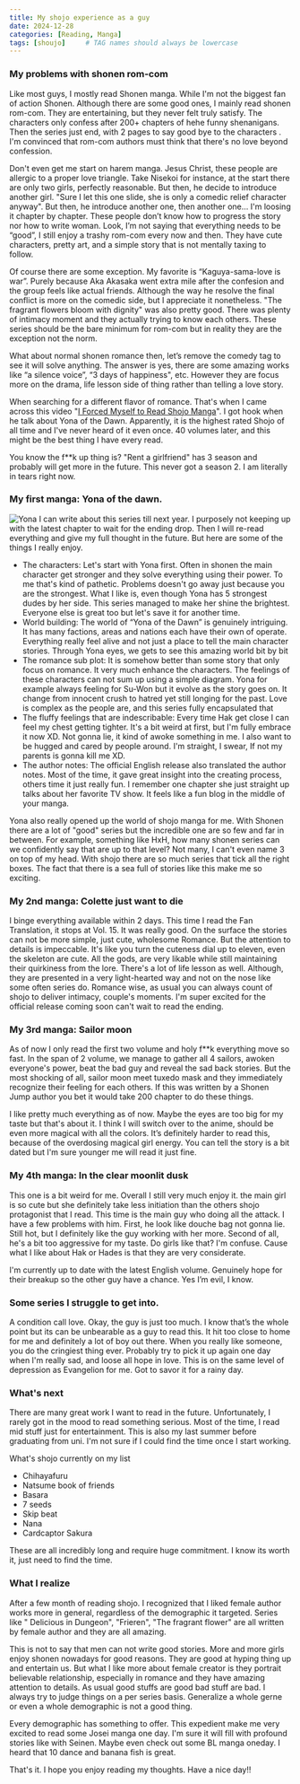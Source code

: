 ```yaml
---
title: My shojo experience as a guy
date: 2024-12-28  
categories: [Reading, Manga]
tags: [shoujo]     # TAG names should always be lowercase
---
```


### My problems with shonen rom-com

Like most guys, I mostly read Shonen manga. While I'm not the biggest fan of action Shonen. Although there are some good ones, I mainly read shonen rom-com. They are entertaining, but they never felt truly satisfy. The characters only confess after 200+ chapters of hehe funny shenanigans. Then the series just end, with 2 pages to say good bye to the characters . I'm convinced that rom-com authors must think that there's no love beyond confession.

Don't even get me start on harem manga. Jesus Christ, these people are allergic to a proper love triangle. Take Nisekoi for instance, at the start there are only two girls, perfectly reasonable. But then, he decide to introduce another girl. "Sure I let this one slide, she is only a comedic relief character anyway". But then, he introduce another one, then another one… I'm loosing it chapter by chapter. These people don’t know how to progress the story nor how to write woman. Look, I’m not saying that everything needs to be “good”, I still enjoy a trashy rom-com every now and then. They have cute characters, pretty art, and a simple story that is not mentally taxing to follow.

Of course there are some exception. My favorite is “Kaguya-sama-love is war”. Purely because Aka Akasaka went extra mile after the confesion and the group feels like actual friends. Although the way he resolve the final conflict is more on the comedic side, but I appreciate it nonetheless. "The fragrant flowers bloom with dignity" was also pretty good. There was plenty of intimacy moment and they actually trying to know each others. These series should be the bare minimum for rom-com but in reality they are the exception not the norm.

What about normal shonen romance then, let’s remove the comedy tag to see it will solve anything. The answer is yes, there are some amazing works like “a silence voice”, “3 days of happiness", etc. However they are focus more on the drama, life lesson side of thing rather than telling a love story.

When searching for a different flavor of romance. That's when I came across this video "[I Forced Myself to Read Shojo Manga](https://www.youtube.com/watch?v=zGLxEZehTfM)". I got hook when he talk about Yona of the Dawn. Apparently, it is the highest rated Shojo of all time and I've never heard of it even once. 40 volumes later, and this might be the best thing I have every read.

You know the f**k up thing is? "Rent a girlfriend" has 3 season and probably will get more in the future. This never got a season 2. I am literally in tears right now.

### My first manga: Yona of the dawn.
![Yona](https://pbs.twimg.com/media/F1ZGOkLagAI3KJO?format=jpg&name=large)
I can write about this series till next year. I purposely not keeping up with the latest chapter to wait for the ending drop. Then I will re-read everything and give my full thought in the future. But here are some of the things I really enjoy.
- The characters: Let's start with Yona first. Often in shonen the main character get stronger and they solve everything using their power. To me that's kind of pathetic. Problems doesn't go away just because you are the strongest. What I like is, even though Yona has 5 strongest dudes by her side. This series managed to make her shine the brightest. Everyone else is great too but let's save it for another time.
- World building: The world of “Yona of the Dawn” is genuinely intriguing. It has many factions, areas and nations each have their own of operate. Everything really feel alive and not just a place to tell the main character stories. Through Yona eyes, we gets to see this amazing world bit by bit
- The romance sub plot: It is somehow better than some story that only focus on romance. It very much enhance the characters. The feelings of these characters can not sum up using a simple diagram. Yona for example always feeling for Su-Won but it evolve as the story goes on. It change from innocent crush to hatred yet still longing for the past. Love is complex as the people are, and this series fully encapsulated that
- The fluffy feelings that are indescribable: Every time Hak get close I can feel my chest getting tighter. It's a bit weird at first, but I'm fully embrace it now XD. Not gonna lie, it kind of awoke something in me. I also want to be hugged and cared by people around. I'm straight, I swear, If not my parents is gonna kill me XD.
- The author notes: The official English release also translated the author notes. Most of the time, it gave great insight into the creating process, others time it just really fun. I remember one chapter she just straight up talks about her favorite TV show. It feels like a fun blog in the middle of your manga.

Yona also really opened up the world of shojo manga for me. With Shonen there are a lot of "good" series but the incredible one are so few and far in between. For example, something like HxH, how many shonen series can we confidently say that are up to that level? Not many, I can't even name 3 on top of my head. With shojo there are so much series that tick all the right boxes. The fact that there is a sea full of stories like this make me so exciting.

### My 2nd manga: Colette just want to die
I binge everything available within 2 days. This time I read the Fan Translation, it stops at Vol. 15. It was really good. On the surface the stories can not be more simple, just cute, wholesome Romance. But the attention to details is impeccable. It's like you turn the cuteness dial up to eleven, even the skeleton are cute. All the gods, are very likable while still maintaining their quirkiness from the lore. There's a lot of life lesson as well. Although, they are presented in a very light-hearted way and not on the nose like some often series do. Romance wise, as usual you can always count of shojo to deliver intimacy, couple's moments. I'm super excited for the official release coming soon can't wait to read the ending.

### My 3rd manga: Sailor moon
As of now I only read the first two volume and holy f*\*k everything move so fast. In the span of 2 volume, we manage to gather all 4 sailors, awoken everyone's power, beat the bad guy and reveal the sad back stories. But the most shocking of all, sailor moon meet tuxedo mask and they immediately recognize their feeling for each others. If this was written by a Shonen Jump author you bet it would take 200 chapter to do these things.

I like pretty much everything as of now. Maybe the eyes are too big for my taste but that's about it. I think I will switch over to the anime, should be even more magical with all the colors. It’s definitely harder to read this, because of the overdosing magical girl energy. You can tell the story is a bit dated but I'm sure younger me will read it just fine.

### My 4th manga: In the clear moonlit dusk
This one is a bit weird for me. Overall I still very much enjoy it. the main girl is so cute but she definitely take less initiation than the others shojo protagonist that I read. This time is the main guy who doing all the attack. I have a few problems with him. First, he look like douche bag not gonna lie. Still hot, but I definitely like the guy working with her more. Second of all, he's a bit too aggressive for my taste. Do girls like that? I'm confuse. Cause what I like about Hak or Hades is that they are very considerate.

I'm currently up to date with the latest English volume. Genuinely hope for their breakup so the other guy have a chance. Yes I’m evil, I know.

### Some series I struggle to get into.

A condition call love. Okay, the guy is just too much. I know that’s the whole point but its can be unbearable as a guy to read this. It hit too close to home for me and definitely a lot of boy out there. When you really like someone, you do the cringiest thing ever.
Probably try to pick it up again one day when I'm really sad, and loose all hope in love. This is on the same level of depression as Evangelion for me. Got to savor it for a rainy day.

### What's next

There are many great work I want to read in the future. Unfortunately, I rarely got in the mood to read something serious. Most of the time, I read mid stuff just for entertainment. This is also my last summer before graduating from uni. I'm not sure if I could find the time once I start working.

What's shojo currently on my list
- Chihayafuru
- Natsume book of friends
- Basara
- 7 seeds
- Skip beat
- Nana
- Cardcaptor Sakura

These are all incredibly long and require huge commitment. I know its worth it, just need to find the time.

### What I realize

After a few month of reading shojo. I recognized that I liked female author works more in general, regardless of the demographic it targeted. Series like " Delicious in Dungeon", "Frieren", "The fragrant flower" are all written by female author and they are all amazing.

This is not to say that men can not write good stories. More and more girls enjoy shonen nowadays for good reasons. They are good at hyping thing up and entertain us. But what I like more about female creator is they portrait believable relationship, especially in romance and they have amazing attention to details. As usual good stuffs are good bad stuff are bad. I always try to judge things on a per series basis. Generalize a whole gerne or even a whole demographic is not a good thing.

Every demographic has something to offer. This expedient make me very excited to read some Josei manga one day. I'm sure it will fill with profound stories like with Seinen. Maybe even check out some BL manga oneday. I heard that 10 dance and banana fish is great.

That's it. I hope you enjoy reading my thoughts. Have a nice day!!